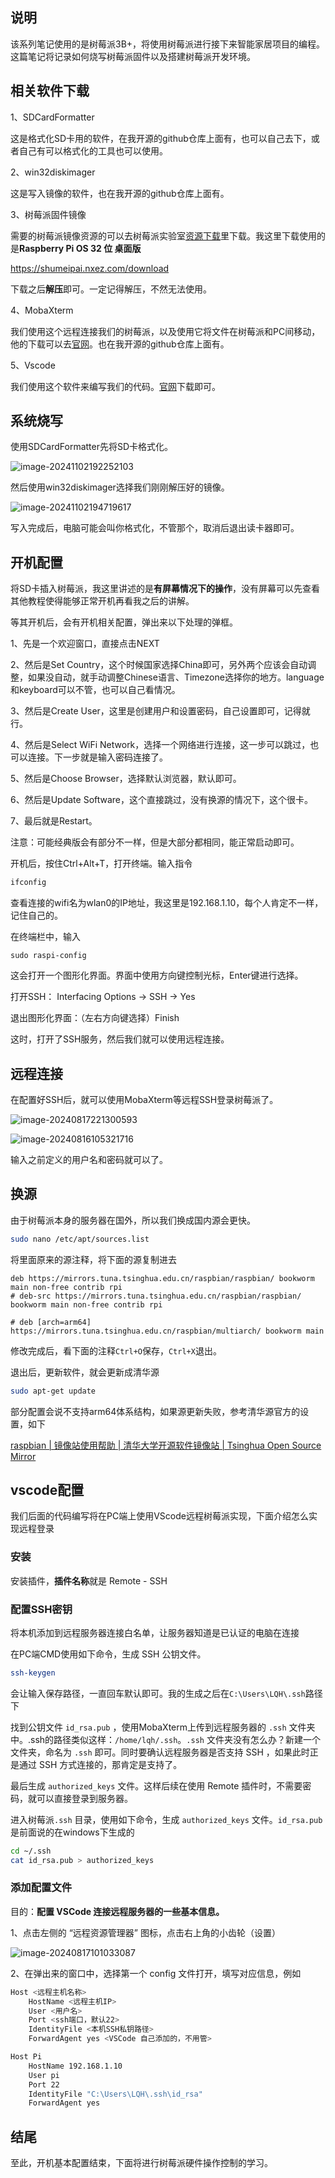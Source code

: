 ## 说明

该系列笔记使用的是树莓派3B+，将使用树莓派进行接下来智能家居项目的编程。这篇笔记将记录如何烧写树莓派固件以及搭建树莓派开发环境。

## 相关软件下载

1、SDCardFormatter

这是格式化SD卡用的软件，在我开源的github仓库上面有，也可以自己去下，或者自己有可以格式化的工具也可以使用。

2、win32diskimager

这是写入镜像的软件，也在我开源的github仓库上面有。

3、树莓派固件镜像

需要的树莓派镜像资源的可以去树莓派实验室[资源下载](https://shumeipai.nxez.com/download)里下载。我这里下载使用的是**Raspberry Pi OS 32 位 桌面版**

https://shumeipai.nxez.com/download

下载之后**解压**即可。一定记得解压，不然无法使用。

4、MobaXterm

我们使用这个远程连接我们的树莓派，以及使用它将文件在树莓派和PC间移动，他的下载可以去[官网](https://mobaxterm.mobatek.net/download.html)。也在我开源的github仓库上面有。

5、Vscode

我们使用这个软件来编写我们的代码。[官网](https://code.visualstudio.com/)下载即可。

## 系统烧写

使用SDCardFormatter先将SD卡格式化。

![image-20241102192252103](image/01_树莓派的系统烧录以及初次开机配置/image-20241102192252103.png)

然后使用win32diskimager选择我们刚刚解压好的镜像。

![image-20241102194719617](image/01_树莓派的系统烧录以及初次开机配置/image-20241102194719617.png)

写入完成后，电脑可能会叫你格式化，不管那个，取消后退出读卡器即可。

## 开机配置

将SD卡插入树莓派，我这里讲述的是**有屏幕情况下的操作**，没有屏幕可以先查看其他教程使得能够正常开机再看我之后的讲解。

等其开机后，会有开机相关配置，弹出来以下处理的弹框。

1、先是一个欢迎窗口，直接点击NEXT

2、然后是Set Country，这个时候国家选择China即可，另外两个应该会自动调整，如果没自动，就手动调整Chinese语言、Timezone选择你的地方。language和keyboard可以不管，也可以自己看情况。

3、然后是Create User，这里是创建用户和设置密码，自己设置即可，记得就行。

4、然后是Select WiFi Network，选择一个网络进行连接，这一步可以跳过，也可以连接。下一步就是输入密码连接了。

5、然后是Choose Browser，选择默认浏览器，默认即可。

6、然后是Update Software，这个直接跳过，没有换源的情况下，这个很卡。

7、最后就是Restart。

注意：可能经典版会有部分不一样，但是大部分都相同，能正常启动即可。

开机后，按住Ctrl+Alt+T，打开终端。输入指令

```bash
ifconfig
```

查看连接的wifi名为wlan0的IP地址，我这里是192.168.1.10，每个人肯定不一样，记住自己的。

在终端栏中，输入

```
sudo raspi-config
```

这会打开一个图形化界面。界面中使用方向键控制光标，Enter键进行选择。

打开SSH： Interfacing Options -> SSH -> Yes

退出图形化界面：（左右方向键选择）Finish

这时，打开了SSH服务，然后我们就可以使用远程连接。

## 远程连接

在配置好SSH后，就可以使用MobaXterm等远程SSH登录树莓派了。

![image-20240817221300593](image/01_树莓派的系统烧录以及初次开机配置/image-20240817221300593.png)

![image-20240816105321716](image/01_树莓派的系统烧录以及初次开机配置/image-20240816105321716.png)

输入之前定义的用户名和密码就可以了。

## 换源

由于树莓派本身的服务器在国外，所以我们换成国内源会更快。

```bash
sudo nano /etc/apt/sources.list
```

将里面原来的源注释，将下面的源复制进去

```
deb https://mirrors.tuna.tsinghua.edu.cn/raspbian/raspbian/ bookworm main non-free contrib rpi
# deb-src https://mirrors.tuna.tsinghua.edu.cn/raspbian/raspbian/ bookworm main non-free contrib rpi

# deb [arch=arm64] https://mirrors.tuna.tsinghua.edu.cn/raspbian/multiarch/ bookworm main
```

修改完成后，看下面的注释`Ctrl+O`保存，`Ctrl+X`退出。

退出后，更新软件，就会更新成清华源

```bash
sudo apt-get update
```

部分配置会说不支持arm64体系结构，如果源更新失败，参考清华源官方的设置，如下

[raspbian | 镜像站使用帮助 | 清华大学开源软件镜像站 | Tsinghua Open Source Mirror](https://mirrors.tuna.tsinghua.edu.cn/help/raspbian/)

## vscode配置

我们后面的代码编写将在PC端上使用VScode远程树莓派实现，下面介绍怎么实现远程登录

### 安装

安装插件，**插件名称**就是 Remote - SSH

### 配置SSH密钥

将本机添加到远程服务器连接白名单，让服务器知道是已认证的电脑在连接

在PC端CMD使用如下命令，生成 SSH 公钥文件。

```bash
ssh-keygen
```

会让输入保存路径，一直回车默认即可。我的生成之后在`C:\Users\LQH\.ssh`路径下

找到公钥文件 `id_rsa.pub` ，使用MobaXterm上传到远程服务器的 `.ssh` 文件夹中。.ssh的路径类似这样：`/home/lqh/.ssh`。`.ssh` 文件夹没有怎么办？新建一个文件夹，命名为 `.ssh` 即可。同时要确认远程服务器是否支持 SSH ，如果此时正是通过 SSH 方式连接的，那肯定是支持了。

最后生成 `authorized_keys` 文件。这样后续在使用 Remote 插件时，不需要密码，就可以直接登录到服务器。

进入树莓派`.ssh` 目录，使用如下命令，生成 `authorized_keys` 文件。`id_rsa.pub`是前面说的在windows下生成的

```bash
cd ~/.ssh
cat id_rsa.pub > authorized_keys
```

### 添加配置文件

目的：**配置 VSCode 连接远程服务器的一些基本信息。**

1、点击左侧的 “远程资源管理器” 图标，点击右上角的小齿轮（设置）

![image-20240817101033087](image/01_树莓派的系统烧录以及初次开机配置/image-20240817101033087.png)

2、在弹出来的窗口中，选择第一个 config 文件打开，填写对应信息，例如

```bash
Host <远程主机名称>
    HostName <远程主机IP>
    User <用户名>
    Port <ssh端口，默认22>
    IdentityFile <本机SSH私钥路径>
    ForwardAgent yes <VSCode 自己添加的，不用管>

Host Pi
    HostName 192.168.1.10
    User pi
    Port 22
    IdentityFile "C:\Users\LQH\.ssh\id_rsa"
    ForwardAgent yes
```

## 结尾

至此，开机基本配置结束，下面将进行树莓派硬件操作控制的学习。